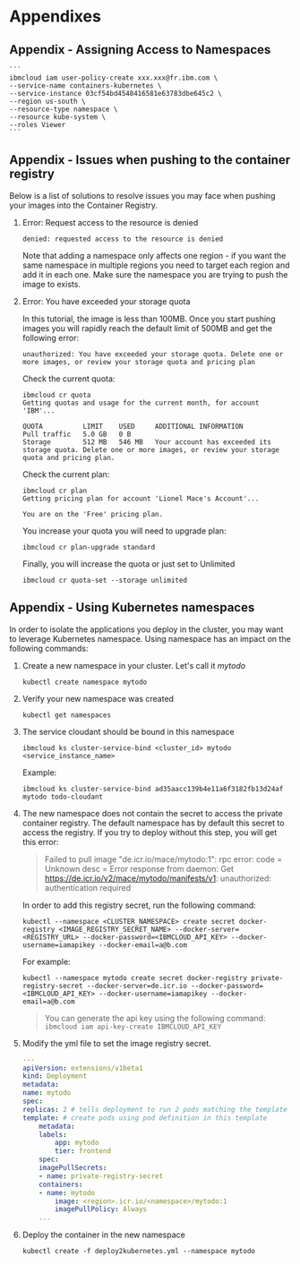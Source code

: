 # Appendixes

## Appendix - Assigning Access to Namespaces
    ```
    ibmcloud iam user-policy-create xxx.xxx@fr.ibm.com \
    --service-name containers-kubernetes \
    --service-instance 03cf54bd4548416581e63783dbe645c2 \
    --region us-south \
    --resource-type namespace \
    --resource kube-system \
    --roles Viewer
    ```


## Appendix - Issues when pushing to the container registry

Below is a list of solutions to resolve issues you may face when pushing your images into the Container Registry.

1. Error: Request access to the resource is denied

    ```
    denied: requested access to the resource is denied
    ```
    Note that adding a namespace only affects one region - if you want the same namespace in multiple regions you need to target each region and add it in each one. Make sure the namespace you are trying to push the image to exists.

1. Error: You have exceeded your storage quota

    In this tutorial, the image is less than 100MB. Once you start pushing images you will rapidly reach the default limit of 500MB and get the following error:
    ```
    unauthorized: You have exceeded your storage quota. Delete one or more images, or review your storage quota and pricing plan
    ```
    Check the current quota:
    ```
    ibmcloud cr quota
    Getting quotas and usage for the current month, for account 'IBM'...

    QUOTA          LIMIT    USED     ADDITIONAL INFORMATION
    Pull traffic   5.0 GB   0 B
    Storage        512 MB   546 MB   Your account has exceeded its storage quota. Delete one or more images, or review your storage quota and pricing plan.
    ```
    Check the current plan:
    ```
    ibmcloud cr plan
    Getting pricing plan for account 'Lionel Mace's Account'...

    You are on the 'Free' pricing plan.
    ```
    You increase your quota you will need to upgrade plan:
    ```
    ibmcloud cr plan-upgrade standard
    ```
    Finally, you will increase the quota or just set to Unlimited
    ```
    ibmcloud cr quota-set --storage unlimited
    ```

## Appendix - Using Kubernetes namespaces

In order to isolate the applications you deploy in the cluster, you may want to leverage Kubernetes namespace. Using namespace has an impact on the following commands:

1. Create a new namespace in your cluster. Let's call it *mytodo*
    ```
    kubectl create namespace mytodo
    ```

1. Verify your new namespace was created
    ```
    kubectl get namespaces
    ```

1. The service cloudant should be bound in this namespace
    ```
    ibmcloud ks cluster-service-bind <cluster_id> mytodo <service_instance_name>
    ```
    Example:
    ```
    ibmcloud ks cluster-service-bind ad35aacc139b4e11a6f3182fb13d24af mytodo todo-cloudant
    ```

1. The new namespace does not contain the secret to access the private container registry. The default namespace has by default this secret to access the registry. If you try to deploy without this step, you will get this error:
    > Failed to pull image "de.icr.io/mace/mytodo:1": rpc error: code = Unknown desc = Error response from daemon: Get https://de.icr.io/v2/mace/mytodo/manifests/v1: unauthorized: authentication required
    
    In order to add this registry secret, run the following command:
    ```
    kubectl --namespace <CLUSTER_NAMESPACE> create secret docker-registry <IMAGE_REGISTRY_SECRET_NAME> --docker-server=<REGISTRY_URL> --docker-password=<IBMCLOUD_API_KEY> --docker-username=iamapikey --docker-email=a@b.com
    ```
    For example:
    ```
    kubectl --namespace mytodo create secret docker-registry private-registry-secret --docker-server=de.icr.io --docker-password=<IBMCLOUD_API_KEY> --docker-username=iamapikey --docker-email=a@b.com
    ```
    > You can generate the api key using the following command:
    ```ibmcloud iam api-key-create IBMCLOUD_API_KEY```

1. Modify the yml file to set the image registry secret.
    ```yaml
    ---
    apiVersion: extensions/v1beta1
    kind: Deployment
    metadata:
    name: mytodo
    spec:
    replicas: 2 # tells deployment to run 2 pods matching the template
    template: # create pods using pod definition in this template
        metadata:
        labels:
            app: mytodo
            tier: frontend
        spec:
        imagePullSecrets:
        - name: private-registry-secret
        containers:
        - name: mytodo
            image: <region>.icr.io/<namespace>/mytodo:1
            imagePullPolicy: Always
        ...
    ```

1. Deploy the container in the new namespace
    ```
    kubectl create -f deploy2kubernetes.yml --namespace mytodo
    ```